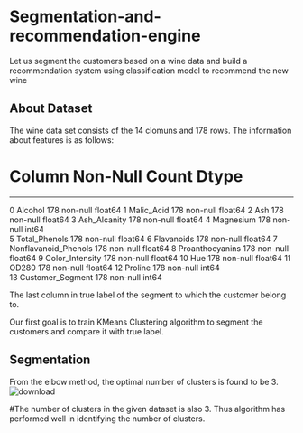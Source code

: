 # Segmentation-and-recommendation-engine
Let us segment the customers based on a wine data and build a recommendation system using classification model to recommend the new wine

## About Dataset
The wine data set consists of the 14 clomuns and 178 rows.
The information about features is as follows:
#   Column                Non-Null Count  Dtype  
---  ------                --------------  -----  
 0   Alcohol               178 non-null    float64
 1   Malic_Acid            178 non-null    float64
 2   Ash                   178 non-null    float64
 3   Ash_Alcanity          178 non-null    float64
 4   Magnesium             178 non-null    int64  
 5   Total_Phenols         178 non-null    float64
 6   Flavanoids            178 non-null    float64
 7   Nonflavanoid_Phenols  178 non-null    float64
 8   Proanthocyanins       178 non-null    float64
 9   Color_Intensity       178 non-null    float64
 10  Hue                   178 non-null    float64
 11  OD280                 178 non-null    float64
 12  Proline               178 non-null    int64  
 13  Customer_Segment      178 non-null    int64  
 
 The last column in true label of the segment to which the customer belong to. 
 
 Our first goal is to train KMeans Clustering algorithm to segment the customers and compare it with true label.
 
 
## Segmentation
From the elbow method, the optimal number of clusters is found to be 3.
![download](https://user-images.githubusercontent.com/45202209/143525307-79d28f8e-771e-4764-8171-5ae1ebdd8f70.png)

#The number of clusters in the given dataset is also 3. Thus algorithm has performed well in identifying the number of clusters.

